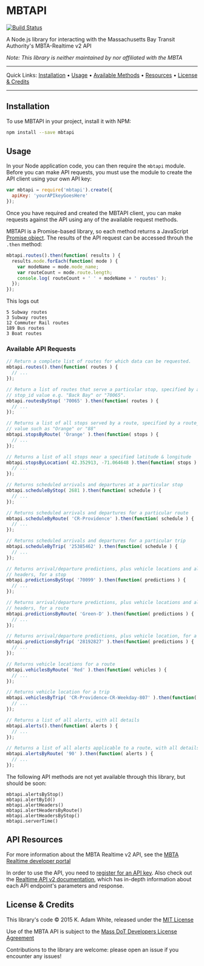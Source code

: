 # MBTAPI

[![Build Status](https://travis-ci.org/kadamwhite/mbtapi.svg)](https://travis-ci.org/kadamwhite/mbtapi)

A Node.js library for interacting with the Massachusetts Bay Transit Authority's MBTA-Realtime v2 API

*Note: This library is neither maintained by nor affiliated with the MBTA*

-------------

Quick Links: [Installation](https://github.com/kadamwhite/mbtapi#installation) &bull; [Usage](https://github.com/kadamwhite/mbtapi#usage) &bull; [Available Methods](https://github.com/kadamwhite/mbtapi#available-api-requests) &bull; [Resources](https://github.com/kadamwhite/mbtapi#api-resources) &bull; [License & Credits](https://github.com/kadamwhite/mbtapi#license--credits)

-------------

## Installation

To use MBTAPI in your project, install it with NPM:
```bash
npm install --save mbtapi
```

## Usage

In your Node application code, you can then require the `mbtapi` module. Before you can make API requests, you must use the module to create the API client using your own API key:
```js
var mbtapi = require('mbtapi').create({
  apiKey: 'yourAPIkeyGoesHere'
});
```
Once you have required and created the MBTAPI client, you can make requests against the API using any of the available request methods.

MBTAPI is a Promise-based library, so each method returns a JavaScript [Promise object](https://www.promisejs.org/). The results of the API request can be accessed throuh the `.then` method:
```js
mbtapi.routes().then(function( results ) {
  results.mode.forEach(function( mode ) {
    var modeName = mode.mode_name;
    var routeCount = mode.route.length;
    console.log( routeCount + ' ' + modeName + ' routes' );
  });
});
```
This logs out
```
5 Subway routes
3 Subway routes
12 Commuter Rail routes
189 Bus routes
3 Boat routes
```

### Available API Requests

```js
// Return a complete list of routes for which data can be requested.
mbtapi.routes().then(function( routes ) {
  // ...
});

// Return a list of routes that serve a particular stop, specified by a
// stop_id value e.g. "Back Bay" or "70065".
mbtapi.routesByStop( '70065' ).then(function( routes ) {
  // ...
});

// Returns a list of all stops served by a route, specified by a route_id
// value such as "Orange" or "88"
mbtapi.stopsByRoute( 'Orange' ).then(function( stops ) {
  // ...
});

// Returns a list of all stops near a specified latitude & longitude
mbtapi.stopsByLocation( 42.352913, -71.064648 ).then(function( stops ) {
  // ...
});

// Returns scheduled arrivals and departures at a particular stop
mbtapi.scheduleByStop( 2681 ).then(function( schedule ) {
  // ...
});

// Returns scheduled arrivals and departures for a particular route
mbtapi.scheduleByRoute( 'CR-Providence' ).then(function( schedule ) {
  // ...
});

// Returns scheduled arrivals and departures for a particular trip
mbtapi.scheduleByTrip( '25385462' ).then(function( schedule ) {
  // ...
});

// Returns arrival/departure predictions, plus vehicle locations and alert
// headers, for a stop
mbtapi.predictionsByStop( '70099' ).then(function( predictions ) {
  // ...
});

// Returns arrival/departure predictions, plus vehicle locations and alert
// headers, for a route
mbtapi.predictionsByRoute( 'Green-D' ).then(function( predictions ) {
  // ...
});

// Returns arrival/departure predictions, plus vehicle location, for a trip
mbtapi.predictionsByTrip( '28192827' ).then(function( predictions ) {
  // ...
});

// Returns vehicle locations for a route
mbtapi.vehiclesByRoute( 'Red' ).then(function( vehicles ) {
  // ...
});

// Returns vehicle location for a trip
mbtapi.vehiclesByTrip( 'CR-Providence-CR-Weekday-807' ).then(function( vehicles ) {
  // ...
});

// Returns a list of all alerts, with all details
mbtapi.alerts().then(function( alerts ) {
  // ...
});

// Returns a list of all alerts applicable to a route, with all details
mbtapi.alertsByRoute( '90' ).then(function( alerts ) {
  // ...
});
```
The following API methods are not yet available through this library, but should be soon:
```
mbtapi.alertsByStop()
mbtapi.alertById()
mbtapi.alertHeaders()
mbtapi.alertHeadersByRoute()
mbtapi.alertHeadersByStop()
mbtapi.serverTime()
```

## API Resources

For more information about the MBTA Realtime v2 API, see the [MBTA Realtime developer portal](http://realtime.mbta.com/portal)

In order to use the API, you need to [register for an API key](http://realtime.mbta.com/Portal/Account/Register). Also check out the [Realtime API v2 documentation](http://realtime.mbta.com/Portal/Home/Documents), which has in-depth information about each API endpoint's parameters and response.

## License & Credits

This library's code &copy; 2015 K. Adam White, released under the [MIT License](LICENSE)

Use of the MBTA API is subject to the [Mass DoT Developers License Agreement](http://www.massdot.state.ma.us/Portals/0/docs/developers/develop_license_agree.pdf)

Contributions to the library are welcome: please open an issue if you encounter any issues!
